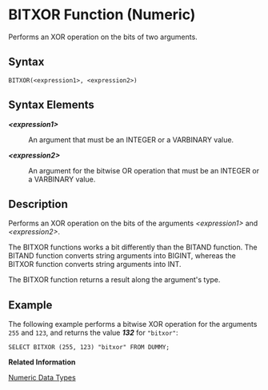 <!-- loiobab52a76fde24045bce31993aa3b3c82 -->

# BITXOR Function \(Numeric\)

Performs an XOR operation on the bits of two arguments.



## Syntax

```
BITXOR(<expression1>, <expression2>)
```



## Syntax Elements


<dl>
<dt><b>

*<expression1\>*

</b></dt>
<dd>

An argument that must be an INTEGER or a VARBINARY value.



</dd><dt><b>

*<expression2\>*

</b></dt>
<dd>

An argument for the bitwise OR operation that must be an INTEGER or a VARBINARY value.



</dd>
</dl>



## Description

Performs an XOR operation on the bits of the arguments *<expression1\>* and *<expression2\>*.

The BITXOR functions works a bit differently than the BITAND function. The BITAND function converts string arguments into BIGINT, whereas the BITXOR function converts string arguments into INT.

The BITXOR function returns a result along the argument's type.



## Example

The following example performs a bitwise XOR operation for the arguments `255` and `123`, and returns the value ***132*** for `"bitxor"`:

```
SELECT BITXOR (255, 123) "bitxor" FROM DUMMY;
```

**Related Information**  


[Numeric Data Types](../numeric-data-types-4ee2f26.md "Numeric data types are used to store numeric information.")

